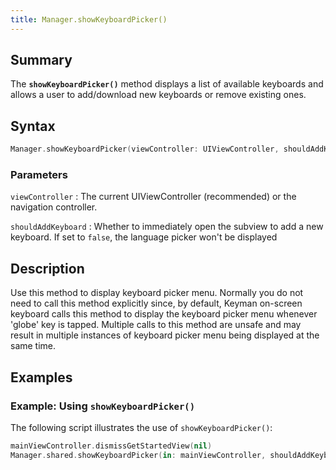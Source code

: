 ```yaml
---
title: Manager.showKeyboardPicker()
---
```


## Summary

The **`showKeyboardPicker()`** method displays a list of available
keyboards and allows a user to add/download new keyboards or remove
existing ones.

## Syntax

``` swift
Manager.showKeyboardPicker(viewController: UIViewController, shouldAddKeyboard: Bool)
```

### Parameters

`viewController`
:   The current UIViewController (recommended) or the navigation controller.

`shouldAddKeyboard`
:   Whether to immediately open the subview to add a new keyboard. If set to `false`, the language picker won't be displayed

## Description

Use this method to display keyboard picker menu. Normally you do not
need to call this method explicitly since, by default, Keyman on-screen
keyboard calls this method to display the keyboard picker menu whenever
'globe' key is tapped. Multiple calls to this method are unsafe and may
result in multiple instances of keyboard picker menu being displayed at
the same time.

## Examples

### Example: Using `showKeyboardPicker()`

The following script illustrates the use of `showKeyboardPicker()`:

``` swift
mainViewController.dismissGetStartedView(nil)
Manager.shared.showKeyboardPicker(in: mainViewController, shouldAddKeyboard: true)
```
